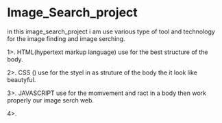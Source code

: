 # Image_Search_project

in this image_search_project i am use various type of tool and technology for the image finding and image serching.

1>. HTML(hypertext markup language) use for the best structure of the body.

2>.   CSS () use for the styel in as struture of the  body the it look like beautyful.

3>. JAVASCRIPT use for the momvement and ract in a body then work properly our image serch web.

4>. 
